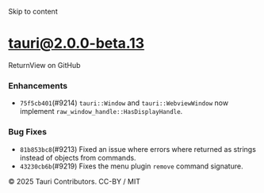 Skip to content
# tauri@2.0.0-beta.13
ReturnView on GitHub
### Enhancements
  * `75f5cb401`(#9214) `tauri::Window` and `tauri::WebviewWindow` now implement `raw_window_handle::HasDisplayHandle`.


### Bug Fixes
  * `81b853bc8`(#9213) Fixed an issue where errors where returned as strings instead of objects from commands.
  * `43230cb6b`(#9219) Fixes the menu plugin `remove` command signature.


© 2025 Tauri Contributors. CC-BY / MIT
